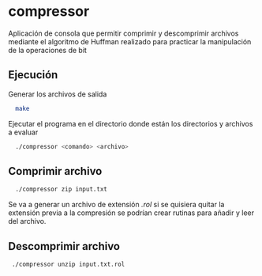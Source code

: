 # compressor
Aplicación de consola que permitir comprimir y descomprimir archivos mediante el algoritmo de Huffman realizado para practicar la manipulación de la operaciones de bit

## Ejecución

Generar los archivos de salida

```bash
  make
```

Ejecutar el programa en el directorio donde están los directorios y archivos a evaluar

```bash
  ./compressor <comando> <archivo>
```

## Comprimir archivo

```bash
  ./compressor zip input.txt
```
 Se va a generar un archivo de extensión *.rol* si se quisiera quitar la extensión previa a la compresión se podrían crear rutinas para añadir y leer del archivo.
 
 ## Descomprimir archivo
 
 ```bash
  ./compressor unzip input.txt.rol
```
